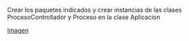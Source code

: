 Crear los paquetes indicados y crear instancias de las clases ProcesoControllador y Proceso en la clase Aplicacion

[Imagen](https://github.com/jgomezz/Mod1_Lab03_ejercicios/blob/master/src/pe/edu/tecsup/_01/paquetes/ejercicio/ejercicio-01.png?raw=true)